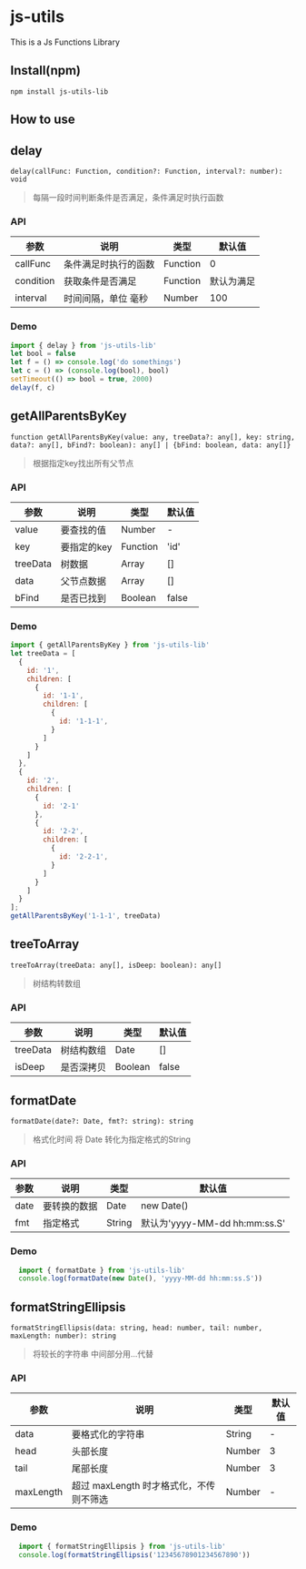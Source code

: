 # js-utils

This is a Js Functions Library

## Install(npm)

`npm install js-utils-lib`

## How to use

## delay

`delay(callFunc: Function, condition?: Function, interval?: number): void`
>每隔一段时间判断条件是否满足，条件满足时执行函数

### API

参数 | 说明 | 类型 | 默认值
---|---|---|---
callFunc | 条件满足时执行的函数 | Function | 0
condition | 获取条件是否满足 | Function | 默认为满足
interval | 时间间隔，单位 毫秒 | Number | 100

### Demo

```js
import { delay } from 'js-utils-lib'
let bool = false
let f = () => console.log('do somethings')
let c = () => (console.log(bool), bool)
setTimeout(() => bool = true, 2000)
delay(f, c)
```

## getAllParentsByKey

`function getAllParentsByKey(value: any, treeData?: any[], key: string, data?: any[], bFind?: boolean): any[] | {bFind: boolean, data: any[]}`
>根据指定key找出所有父节点

### API

参数 | 说明 | 类型 | 默认值
---|---|---|---
value | 要查找的值 | Number | -
key | 要指定的key | Function | 'id'
treeData | 树数据 | Array | []
data | 父节点数据 | Array | []
bFind | 是否已找到 | Boolean | false

### Demo

```js
import { getAllParentsByKey } from 'js-utils-lib'
let treeData = [
  {
    id: '1',
    children: [
      {
        id: '1-1',
        children: [
          {
            id: '1-1-1',
          }
        ]
      }
    ]
  },
  {
    id: '2',
    children: [
      {
        id: '2-1'
      },
      {
        id: '2-2',
        children: [
          {
            id: '2-2-1',
          }
        ]
      }
    ]
  }
];
getAllParentsByKey('1-1-1', treeData)
```

## treeToArray

`treeToArray(treeData: any[], isDeep: boolean): any[]`
>树结构转数组

### API

参数 | 说明 | 类型 | 默认值
---|---|---|---
treeData | 树结构数组 | Date | []
isDeep | 是否深拷贝 | Boolean | false

## formatDate

`formatDate(date?: Date, fmt?: string): string`
>格式化时间 将 Date 转化为指定格式的String

### API

参数 | 说明 | 类型 | 默认值
---|---|---|---
date | 要转换的数据 | Date | new Date()
fmt | 指定格式 | String | 默认为'yyyy-MM-dd hh:mm:ss.S'
### Demo

```js
  import { formatDate } from 'js-utils-lib'
  console.log(formatDate(new Date(), 'yyyy-MM-dd hh:mm:ss.S'))
```

## formatStringEllipsis

`formatStringEllipsis(data: string, head: number, tail: number, maxLength: number): string`
>将较长的字符串 中间部分用...代替

### API

参数 | 说明 | 类型 | 默认值
---|---|---|---
data | 要格式化的字符串 | String | -
head | 头部长度 | Number | 3
tail | 尾部长度 | Number | 3
maxLength | 超过 maxLength 时才格式化，不传则不筛选 | Number | -

### Demo

```js
  import { formatStringEllipsis } from 'js-utils-lib'
  console.log(formatStringEllipsis('12345678901234567890'))
```
